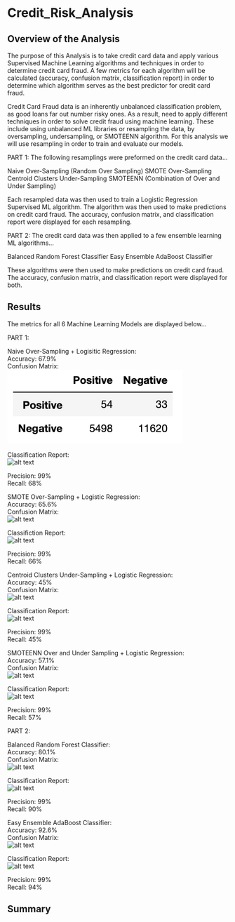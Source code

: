 # Credit_Risk_Analysis


## Overview of the Analysis

The purpose of this Analysis is to take credit card data and apply various Supervised Machine Learning algorithms and techniques in order to determine credit card fraud. A few metrics for each algorithm will be calculated (accuracy, confusion matrix, classification report) in order to determine which algorithm serves as the best predictor for credit card fraud.

Credit Card Fraud data is an inherently unbalanced classification problem, as good loans far out number risky ones. As a result, need to apply different techniques in order to solve credit fraud using machine learning. These include using unbalanced ML libraries or resampling the data, by oversampling, undersampling, or SMOTEENN algorithm. For this analysis we will use resampling in order to train and evaluate our models. 


PART 1: 
The following resamplings were preformed on the credit card data...

Naive Over-Sampling (Random Over Sampling)
SMOTE Over-Sampling 
Centroid Clusters Under-Sampling
SMOTEENN (Combination of Over and Under Sampling)

Each resampled data was then used to train a Logistic Regression Supervised ML algorithm. The algorithm was then used to make predictions on credit card fraud. The accuracy, confusion matrix, and classification report were displayed for each resampling. 


PART 2:
The credit card data was then applied to a few ensemble learning ML algorithms...

Balanced Random Forest Classifier
Easy Ensemble AdaBoost Classifier 

These algorithms were then used to make predictions on credit card fraud. The accuracy, confusion matrix, and classification report were displayed for both. 

## Results

The metrics for all 6 Machine Learning Models are displayed below...


PART 1:

Naive Over-Sampling + Logisitic Regression: <br/>
Accuracy: 67.9% <br/>
Confusion Matrix: <br/>
![alt text](https://raw.githubusercontent.com/KitWilliams07/Credit_Risk_Analysis/main/Resources/cm_naive.png)

Classification Report: <br/>
![alt text](https://raw.githubusercontent.com/KitWilliams07/Amazon_Vine_Analysis/Resources/cr_naive.png)

Precision: 99% <br/>
Recall: 68%


SMOTE Over-Sampling + Logistic Regression: <br/>
Accuracy: 65.6% <br/>
Confusion Matrix: <br/>
![alt text](https://raw.githubusercontent.com/KitWilliams07/Amazon_Vine_Analysis/main/Resources/cm_smote.png)

Classifiction Report: <br/>
![alt text](https://raw.githubusercontent.com/KitWilliams07/Amazon_Vine_Analysis/main/Resources/cr_smote.png)

Precision: 99% <br/>
Recall: 66%


Centroid Clusters Under-Sampling + Logistic Regression: <br/>
Accuracy: 45% <br/>
Confusion Matrix: <br/>
![alt text](https://raw.githubusercontent.com/KitWilliams07/Amazon_Vine_Analysis/main/Resources/cm_centroid.png)

Classification Report: <br/>
![alt text](https://raw.githubusercontent.com/KitWilliams07/Amazon_Vine_Analysis/main/Resources/cr_centroid.png)

Precision: 99% <br/>
Recall: 45%



SMOTEENN Over and Under Sampling + Logistic Regression: <br/>
Accuracy: 57.1% <br/>
Confusion Matrix: <br/>
![alt text](https://raw.githubusercontent.com/KitWilliams07/Amazon_Vine_Analysis/main/Resources/cm_smoteenn.png)

Classification Report: <br/>
![alt text](https://raw.githubusercontent.com/KitWilliams07/Amazon_Vine_Analysis/main/Resources/cr_smoteenn.png)

Precision: 99% <br/>
Recall: 57%



PART 2:

Balanced Random Forest Classifier: <br/>
Accuracy: 80.1% <br/>
Confusion Matrix: <br/>
![alt text](https://raw.githubusercontent.com/KitWilliams07/Amazon_Vine_Analysis/main/Resources/cm_brf.png)

Classification Report: <br/>
![alt text](https://raw.githubusercontent.com/KitWilliams07/Amazon_Vine_Analysis/main/Resources/cr_brf.png)

Precision: 99% <br/>
Recall: 90%



Easy Ensemble AdaBoost Classifier: <br/>
Accuracy: 92.6% <br/>
Confusion Matrix: <br/>
![alt text](https://raw.githubusercontent.com/KitWilliams07/Amazon_Vine_Analysis/main/Resources/cm_easy.png)

Classification Report: <br/>
![alt text](https://raw.githubusercontent.com/KitWilliams07/Amazon_Vine_Analysis/main/Resources/cr_easy.png)

Precision: 99% <br/>
Recall: 94%


## Summary

